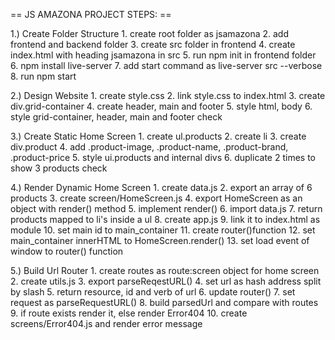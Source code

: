 
== JS AMAZONA PROJECT STEPS: ==

1.) Create Folder Structure
    1. create root folder as jsamazona
    2. add frontend and backend folder
    3. create src folder in frontend
    4. create index.html with heading jsamazona in src
    5. run npm init in frontend folder
    6. npm install live-server
    7. add start command as live-server src --verbose
    8. run npm start


2.) Design Website
    1. create style.css
    2. link style.css to index.html
    3. create div.grid-container
    4. create header, main and footer
    5. style html, body
    6. style grid-container, header, main and footer
check

3.) Create Static Home Screen
    1. create ul.products
    2. create li
    3. create div.product
    4. add .product-image, .product-name, .product-brand, .product-price
    5. style ui.products and internal divs
    6. duplicate 2 times to show 3 products
check

4.) Render Dynamic Home Screen
    1. create data.js
    2. export an array of 6 products
    3. create screen/HomeScreen.js
    4. export HomeScreen as an object with render() method
    5. implement render()
    6. import data.js
    7. return products mapped to li's inside a ul
    8. create app.js
    9. link it to index.html as module
    10. set main id to main_container
    11. create router()function
    12. set main_container innerHTML to HomeScreen.render()
    13. set load event of window to router() function


5.) Build Url Router
    1. create routes as route:screen object for home screen
    2. create utils.js
    3. export parseReqestURL()
    4. set url as hash address split by slash
    5. return resource, id and verb of url
    6. update router()
    7. set request as parseRequestURL()
    8. build parsedUrl and compare with routes
    9. if route exists render it, else render Error404
    10. create screens/Error404.js and render error message